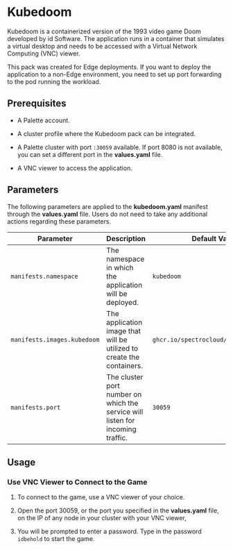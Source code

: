 # Kubedoom

Kubedoom is a containerized version of the 1993 video game Doom developed by id Software. The application runs in a container that simulates a virtual desktop and needs to be accessed with a Virtual Network Computing (VNC) viewer. 

This pack was created for Edge deployments. If you want to deploy the application to a non-Edge environment, you need to set up port forwarding to the pod running the workload. 

## Prerequisites

- A Palette account.

- A cluster profile where the Kubedoom pack can be integrated.

- A Palette cluster with port `:30059` available. If port 8080 is not available, you can set a different port in the **values.yaml** file.

- A VNC viewer to access the application. 

## Parameters

The following parameters are applied to the **kubedoom.yaml** manifest through the **values.yaml** file. Users do not need to take any additional actions regarding these parameters.

| **Parameter**                     | **Description**                                                                | **Default Value**                           | **Required** |
| --------------------------------- | ------------------------------------------------------------------------------ | ------------------------------------------- | ------------ |
| `manifests.namespace`             | The namespace in which the application will be deployed.                       | `kubedoom`                            | No           |
| `manifests.images.kubedoom` | The application image that will be utilized to create the containers.          | `ghcr.io/spectrocloud/kubedoom:1.0.0` | No           |
| `manifests.port`                  | The cluster port number on which the service will listen for incoming traffic. | `30059`                                      | No           |


## Usage

### Use VNC Viewer to Connect to the Game

1. To connect to the game, use a VNC viewer of your choice. 

2. Open the port 30059,  or the port you specified in the **values.yaml** file, on the IP of any node in your cluster with your VNC viewer,

3. You will be prompted to enter a password. Type in the password `idbehold` to start the game. 